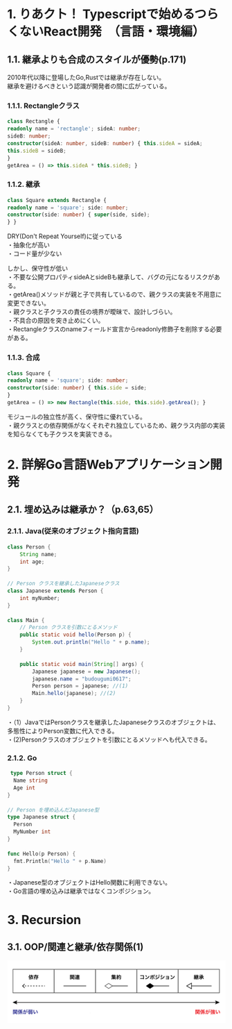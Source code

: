 # 1. りあクト！ Typescriptで始めるつらくないReact開発　（言語・環境編）
## 1.1. 継承よりも合成のスタイルが優勢(p.171)
2010年代以降に登場したGo,Rustでは継承が存在しない。  
継承を避けるべきという認識が開発者の間に広がっている。  
### 1.1.1. Rectangleクラス
```ts
class Rectangle {
readonly name = 'rectangle'; sideA: number;
sideB: number;
constructor(sideA: number, sideB: number) { this.sideA = sideA;
this.sideB = sideB;
}
getArea = () => this.sideA * this.sideB; }
```


### 1.1.2. 継承
```ts
class Square extends Rectangle {
readonly name = 'square'; side: number;
constructor(side: number) { super(side, side);
} }
```

DRY(Don't Repeat Yourself)に従っている  
・抽象化が高い  
・コード量が少ない  

しかし、保守性が低い  
・不要な公開プロパティsideAとsideBも継承して、バグの元になるリスクがある。  
・getArea()メソッドが親と子で共有しているので、親クラスの実装を不用意に変更できない。  
・親クラスと子クラスの責任の境界が曖昧で、設計しづらい。  
・不具合の原因を突き止めにくい。  
・Rectangleクラスのnameフィールド宣言からreadonly修飾子を削除する必要がある。  

### 1.1.3. 合成
```ts
class Square {
readonly name = 'square'; side: number;
constructor(side: number) { this.side = side;
}
getArea = () => new Rectangle(this.side, this.side).getArea(); }
```

モジュールの独立性が高く、保守性に優れている。  
・親クラスとの依存関係がなくそれぞれ独立しているため、親クラス内部の実装を知らなくても子クラスを実装できる。  

# 2. 詳解Go言語Webアプリケーション開発
## 2.1. 埋め込みは継承か？（p.63,65）
### 2.1.1. Java(従来のオブジェクト指向言語)
```java
class Person {
    String name;
    int age;
}

// Person クラスを継承したJapaneseクラス
class Japanese extends Person {
    int myNumber;
}

class Main {
    // Person クラスを引数にとるメソッド
    public static void hello(Person p) {
        System.out.println("Hello " + p.name);
    }

    public static void main(String[] args) {
        Japanese japanese = new Japanese();
        japanese.name = "budougumi0617";
        Person person = japanese; //(1)
        Main.hello(japanese); //(2)
    }
}
```

・（1）JavaではPersonクラスを継承したJapaneseクラスのオブジェクトは、多態性によりPerson変数に代入できる。  
・(2)Personクラスのオブジェクトを引数にとるメソッドへも代入できる。  

### 2.1.2. Go

```go
 type Person struct {
  Name string
  Age int
}

// Person を埋め込んだJapanese型
type Japanese struct {
  Person
  MyNumber int
}

func Hello(p Person) {
  fmt.Println("Hello " + p.Name)
}
```

・Japanese型のオブジェクトはHello関数に利用できない。  
・Go言語の埋め込みは継承ではなくコンポジション。  

# 3. Recursion
## 3.1. OOP/関連と継承/依存関係(1)
![コンポジション](2405081131dependency.png)

